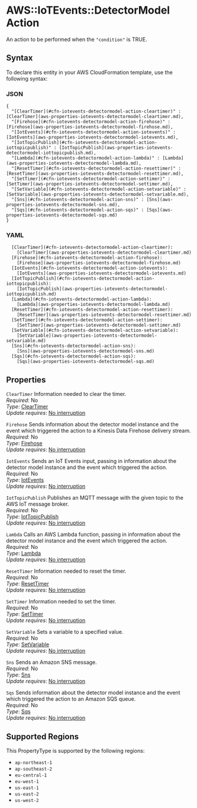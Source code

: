 # AWS::IoTEvents::DetectorModel Action<a name="aws-properties-iotevents-detectormodel-action"></a>

An action to be performed when the `"condition"` is TRUE\.

## Syntax<a name="aws-properties-iotevents-detectormodel-action-syntax"></a>

To declare this entity in your AWS CloudFormation template, use the following syntax:

### JSON<a name="aws-properties-iotevents-detectormodel-action-syntax.json"></a>

```
{
  "[ClearTimer](#cfn-iotevents-detectormodel-action-cleartimer)" : [ClearTimer](aws-properties-iotevents-detectormodel-cleartimer.md),
  "[Firehose](#cfn-iotevents-detectormodel-action-firehose)" : [Firehose](aws-properties-iotevents-detectormodel-firehose.md),
  "[IotEvents](#cfn-iotevents-detectormodel-action-iotevents)" : [IotEvents](aws-properties-iotevents-detectormodel-iotevents.md),
  "[IotTopicPublish](#cfn-iotevents-detectormodel-action-iottopicpublish)" : [IotTopicPublish](aws-properties-iotevents-detectormodel-iottopicpublish.md),
  "[Lambda](#cfn-iotevents-detectormodel-action-lambda)" : [Lambda](aws-properties-iotevents-detectormodel-lambda.md),
  "[ResetTimer](#cfn-iotevents-detectormodel-action-resettimer)" : [ResetTimer](aws-properties-iotevents-detectormodel-resettimer.md),
  "[SetTimer](#cfn-iotevents-detectormodel-action-settimer)" : [SetTimer](aws-properties-iotevents-detectormodel-settimer.md),
  "[SetVariable](#cfn-iotevents-detectormodel-action-setvariable)" : [SetVariable](aws-properties-iotevents-detectormodel-setvariable.md),
  "[Sns](#cfn-iotevents-detectormodel-action-sns)" : [Sns](aws-properties-iotevents-detectormodel-sns.md),
  "[Sqs](#cfn-iotevents-detectormodel-action-sqs)" : [Sqs](aws-properties-iotevents-detectormodel-sqs.md)
}
```

### YAML<a name="aws-properties-iotevents-detectormodel-action-syntax.yaml"></a>

```
  [ClearTimer](#cfn-iotevents-detectormodel-action-cleartimer): 
    [ClearTimer](aws-properties-iotevents-detectormodel-cleartimer.md)
  [Firehose](#cfn-iotevents-detectormodel-action-firehose): 
    [Firehose](aws-properties-iotevents-detectormodel-firehose.md)
  [IotEvents](#cfn-iotevents-detectormodel-action-iotevents): 
    [IotEvents](aws-properties-iotevents-detectormodel-iotevents.md)
  [IotTopicPublish](#cfn-iotevents-detectormodel-action-iottopicpublish): 
    [IotTopicPublish](aws-properties-iotevents-detectormodel-iottopicpublish.md)
  [Lambda](#cfn-iotevents-detectormodel-action-lambda): 
    [Lambda](aws-properties-iotevents-detectormodel-lambda.md)
  [ResetTimer](#cfn-iotevents-detectormodel-action-resettimer): 
    [ResetTimer](aws-properties-iotevents-detectormodel-resettimer.md)
  [SetTimer](#cfn-iotevents-detectormodel-action-settimer): 
    [SetTimer](aws-properties-iotevents-detectormodel-settimer.md)
  [SetVariable](#cfn-iotevents-detectormodel-action-setvariable): 
    [SetVariable](aws-properties-iotevents-detectormodel-setvariable.md)
  [Sns](#cfn-iotevents-detectormodel-action-sns): 
    [Sns](aws-properties-iotevents-detectormodel-sns.md)
  [Sqs](#cfn-iotevents-detectormodel-action-sqs): 
    [Sqs](aws-properties-iotevents-detectormodel-sqs.md)
```

## Properties<a name="aws-properties-iotevents-detectormodel-action-properties"></a>

`ClearTimer`  <a name="cfn-iotevents-detectormodel-action-cleartimer"></a>
Information needed to clear the timer\.  
*Required*: No  
*Type*: [ClearTimer](aws-properties-iotevents-detectormodel-cleartimer.md)  
*Update requires*: [No interruption](https://docs.aws.amazon.com/AWSCloudFormation/latest/UserGuide/using-cfn-updating-stacks-update-behaviors.html#update-no-interrupt)

`Firehose`  <a name="cfn-iotevents-detectormodel-action-firehose"></a>
Sends information about the detector model instance and the event which triggered the action to a Kinesis Data Firehose delivery stream\.  
*Required*: No  
*Type*: [Firehose](aws-properties-iotevents-detectormodel-firehose.md)  
*Update requires*: [No interruption](https://docs.aws.amazon.com/AWSCloudFormation/latest/UserGuide/using-cfn-updating-stacks-update-behaviors.html#update-no-interrupt)

`IotEvents`  <a name="cfn-iotevents-detectormodel-action-iotevents"></a>
Sends an IoT Events input, passing in information about the detector model instance and the event which triggered the action\.  
*Required*: No  
*Type*: [IotEvents](aws-properties-iotevents-detectormodel-iotevents.md)  
*Update requires*: [No interruption](https://docs.aws.amazon.com/AWSCloudFormation/latest/UserGuide/using-cfn-updating-stacks-update-behaviors.html#update-no-interrupt)

`IotTopicPublish`  <a name="cfn-iotevents-detectormodel-action-iottopicpublish"></a>
Publishes an MQTT message with the given topic to the AWS IoT message broker\.  
*Required*: No  
*Type*: [IotTopicPublish](aws-properties-iotevents-detectormodel-iottopicpublish.md)  
*Update requires*: [No interruption](https://docs.aws.amazon.com/AWSCloudFormation/latest/UserGuide/using-cfn-updating-stacks-update-behaviors.html#update-no-interrupt)

`Lambda`  <a name="cfn-iotevents-detectormodel-action-lambda"></a>
Calls an AWS Lambda function, passing in information about the detector model instance and the event which triggered the action\.  
*Required*: No  
*Type*: [Lambda](aws-properties-iotevents-detectormodel-lambda.md)  
*Update requires*: [No interruption](https://docs.aws.amazon.com/AWSCloudFormation/latest/UserGuide/using-cfn-updating-stacks-update-behaviors.html#update-no-interrupt)

`ResetTimer`  <a name="cfn-iotevents-detectormodel-action-resettimer"></a>
Information needed to reset the timer\.  
*Required*: No  
*Type*: [ResetTimer](aws-properties-iotevents-detectormodel-resettimer.md)  
*Update requires*: [No interruption](https://docs.aws.amazon.com/AWSCloudFormation/latest/UserGuide/using-cfn-updating-stacks-update-behaviors.html#update-no-interrupt)

`SetTimer`  <a name="cfn-iotevents-detectormodel-action-settimer"></a>
Information needed to set the timer\.  
*Required*: No  
*Type*: [SetTimer](aws-properties-iotevents-detectormodel-settimer.md)  
*Update requires*: [No interruption](https://docs.aws.amazon.com/AWSCloudFormation/latest/UserGuide/using-cfn-updating-stacks-update-behaviors.html#update-no-interrupt)

`SetVariable`  <a name="cfn-iotevents-detectormodel-action-setvariable"></a>
Sets a variable to a specified value\.  
*Required*: No  
*Type*: [SetVariable](aws-properties-iotevents-detectormodel-setvariable.md)  
*Update requires*: [No interruption](https://docs.aws.amazon.com/AWSCloudFormation/latest/UserGuide/using-cfn-updating-stacks-update-behaviors.html#update-no-interrupt)

`Sns`  <a name="cfn-iotevents-detectormodel-action-sns"></a>
Sends an Amazon SNS message\.  
*Required*: No  
*Type*: [Sns](aws-properties-iotevents-detectormodel-sns.md)  
*Update requires*: [No interruption](https://docs.aws.amazon.com/AWSCloudFormation/latest/UserGuide/using-cfn-updating-stacks-update-behaviors.html#update-no-interrupt)

`Sqs`  <a name="cfn-iotevents-detectormodel-action-sqs"></a>
Sends information about the detector model instance and the event which triggered the action to an Amazon SQS queue\.  
*Required*: No  
*Type*: [Sqs](aws-properties-iotevents-detectormodel-sqs.md)  
*Update requires*: [No interruption](https://docs.aws.amazon.com/AWSCloudFormation/latest/UserGuide/using-cfn-updating-stacks-update-behaviors.html#update-no-interrupt)

## Supported Regions

This PropertyType is supported by the following regions:

- `ap-northeast-1`
- `ap-southeast-2`
- `eu-central-1`
- `eu-west-1`
- `us-east-1`
- `us-east-2`
- `us-west-2`
